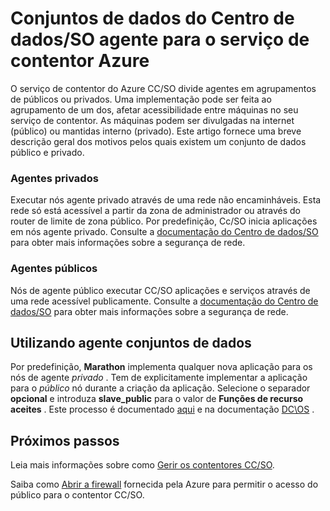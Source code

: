 <properties
   pageTitle="Públicas e privadas CC/SO agente de agrupamentos ACS | Microsoft Azure"
   description="Os conjuntos de agente públicas e privadas funcionam com um cluster de serviço do Azure contentor."
   services="container-service"
   documentationCenter=""
   authors="Thraka"
   manager="timlt"
   editor=""
   tags="acs, azure-container-service"
   keywords="Docker, contentores, Micro-services, Mesos, Azure"/>

<tags
   ms.service="container-service"
   ms.devlang="na"
   ms.topic="article"
   ms.tgt_pltfrm="na"
   ms.workload="na"
   ms.date="08/16/2016"
   ms.author="timlt"/>

# <a name="dcos-agent-pools-for-azure-container-service"></a>Conjuntos de dados do Centro de dados/SO agente para o serviço de contentor Azure

O serviço de contentor do Azure CC/SO divide agentes em agrupamentos de públicos ou privados. Uma implementação pode ser feita ao agrupamento de um dos, afetar acessibilidade entre máquinas no seu serviço de contentor. As máquinas podem ser divulgadas na internet (público) ou mantidas interno (privado). Este artigo fornece uma breve descrição geral dos motivos pelos quais existem um conjunto de dados público e privado.

### <a name="private-agents"></a>Agentes privados

Executar nós agente privado através de uma rede não encaminháveis. Esta rede só está acessível a partir da zona de administrador ou através do router de limite de zona público. Por predefinição, Cc/SO inicia aplicações em nós agente privado. Consulte a [documentação do Centro de dados/SO](https://dcos.io/docs/1.7/administration/securing-your-cluster/) para obter mais informações sobre a segurança de rede.

### <a name="public-agents"></a>Agentes públicos

Nós de agente público executar CC/SO aplicações e serviços através de uma rede acessível publicamente. Consulte a [documentação do Centro de dados/SO](https://dcos.io/docs/1.7/administration/securing-your-cluster/) para obter mais informações sobre a segurança de rede.

## <a name="using-agent-pools"></a>Utilizando agente conjuntos de dados

Por predefinição, **Marathon** implementa qualquer nova aplicação para os nós de agente *privado* . Tem de explicitamente implementar a aplicação para o *público* nó durante a criação da aplicação. Selecione o separador **opcional** e introduza **slave_public** para o valor de **Funções de recurso aceites** . Este processo é documentado [aqui](container-service-mesos-marathon-ui.md#deploy-a-docker-formatted-container) e na documentação [DC\OS](https://dcos.io/docs/1.7/administration/installing/custom/create-public-agent/) .

## <a name="next-steps"></a>Próximos passos

Leia mais informações sobre como [Gerir os contentores CC/SO](container-service-mesos-marathon-ui.md).

Saiba como [Abrir a firewall](container-service-enable-public-access.md) fornecida pela Azure para permitir o acesso do público para o contentor CC/SO.